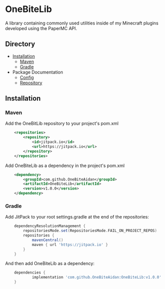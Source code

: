 # OneBiteLib
A library containing commonly used utilities inside of my Minecraft plugins developed using the PaperMC API.

## Directory
- [Installation](#installation)
  - [Maven](#maven)
  - [Gradle](#gradle)
- Package Documentation
  - [Config](./src/main/java/dev/onebiteaidan/Config/README.md)
  - [Repository](./src/main/java/dev/onebiteaidan/Repository/README.md)

## Installation
### Maven
Add the OneBitLib repository to your project's pom.xml
```xml
	<repositories>
		<repository>
		    <id>jitpack.io</id>
		    <url>https://jitpack.io</url>
		</repository>
	</repositories>
```

Add OneBiteLib as a dependency in the project's pom.xml
```xml
	<dependency>
	    <groupId>com.github.OneBiteAidan</groupId>
	    <artifactId>OneBiteLib</artifactId>
	    <version>v1.0.0</version>
	</dependency>
```

### Gradle
Add JitPack to your root settings.gradle at the end of the repositories:
```groovy
	dependencyResolutionManagement {
		repositoriesMode.set(RepositoriesMode.FAIL_ON_PROJECT_REPOS)
		repositories {
			mavenCentral()
			maven { url 'https://jitpack.io' }
		}
	}
```
And then add OneBiteLib as a dependency:
```groovy
	dependencies {
	        implementation 'com.github.OneBiteAidan:OneBiteLib:v1.0.0'
	}
```